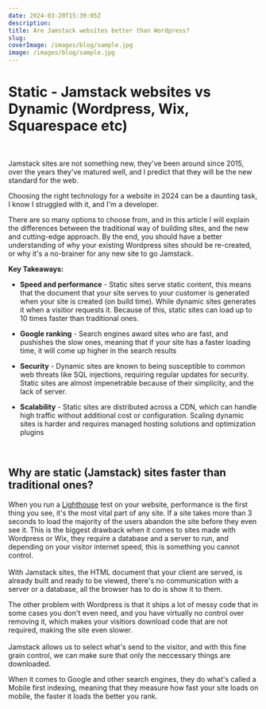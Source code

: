```yaml
---
date: 2024-03-20T15:39:05Z
description:
title: Are Jamstack websites better than Wordpress?
slug:
coverImage: /images/blog/sample.jpg
image: /images/blog/sample.jpg
---
```

# Static - Jamstack websites vs Dynamic (Wordpress, Wix, Squarespace etc)

&nbsp;

Jamstack sites are not something new, they've been around since 2015, over the years they've matured well, and I predict that they will be the new standard for the web.

Choosing the right technology for a website in 2024 can be a daunting task, I know I struggled with it, and I'm a developer.<br>

There are so many options to choose from, and in this article I will explain the differences between the traditional way of building sites, and the new and cutting-edge approach. By the end, you should have a better understanding of why your existing Wordpress sites should be re-created, or why it's a no-brainer for any new site to go Jamstack.

**Key Takeaways:**

* **Speed and performance** - Static sites serve static content, this means that the document that your site serves to your customer is generated when your site is created (on build time). While dynamic sites generates it when a visitior requests it. Because of this, static sites can load up to 10 times faster than traditional ones.
* **Google ranking** - Search engines award sites who are fast, and pushishes the slow ones, meaning that if your site has a faster loading time, it will come up higher in the search results
* **Security** - Dynamic sites are known to being susceptible to common web threats like SQL injections, requiring regular updates for security. Static sites are almost impenetrable because of their simplicity, and the lack of server.
* **Scalability** - Static sites are distributed across a CDN, which can handle high traffic without additional cost or configuration. Scaling dynamic sites is harder and requires managed hosting solutions and optimization plugins

  &nbsp;

## Why are static (Jamstack) sites faster than traditional ones?

When you run a <a href="https://pagespeed.web.dev/" title="Run a test here" target="_blank" rel="noopener">Lighthouse</a> test on your website, performance is the first thing you see, it's the most vital part of any site. If a site takes more than 3 seconds to load the majority of the users abandon the site before they even see it. This is the biggest drawback when it comes to sites made with Wordpress or Wix, they require a database and a server to run, and depending on your visitor internet speed, this is something you cannot control.<br><br>With Jamstack sites, the HTML document that your client are served, is already built and ready to be viewed, there's no communication with a server or a database, all the browser has to do is show it to them.

The other problem with Wordpress is that it ships a lot of messy code that in some cases you don't even need, and you have virtually no control over removing it, which makes your visitiors download code that are not required, making the site even slower.<br><br>Jamstack allows us to select what's send to the visitor, and with this fine grain control, we can make sure that only the neccessary things are downloaded.

When it comes to Google and other search engines, they do what's called a Mobile first indexing, meaning that they measure how fast your site loads on mobile, the faster it loads the better you rank.

&nbsp;

&nbsp;

&nbsp;

&nbsp;

&nbsp;

&nbsp;

&nbsp;

&nbsp;

&nbsp;

&nbsp;

&nbsp;

&nbsp;

&nbsp;

&nbsp;

&nbsp;